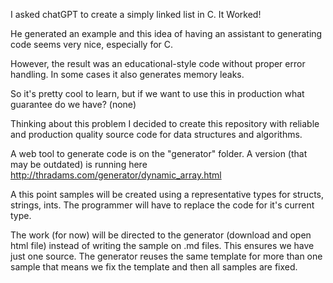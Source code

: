
I asked chatGPT to create a simply linked list in C. It Worked!

He generated an example and this idea of having an assistant to generating code 
seems very nice, especially for C. 

However, the result was an educational-style code without proper error handling. 
In some cases it also generates memory leaks.

So it's pretty cool to learn, but if we want to use this in production what 
guarantee do we have? (none)

Thinking about this problem I decided to create this repository with reliable and 
production quality source code for data structures and algorithms. 

A web tool to generate code is on the "generator" folder.
A version (that may be outdated) is running here http://thradams.com/generator/dynamic_array.html

A this point samples will be created using a representative types for structs, strings,
ints.  The programmer will have to replace the code for it's current type.

The work (for now) will be directed to the generator (download and open html file) instead 
of writing the sample on .md files.
This ensures we have just one source. The generator reuses the same template for more than
one sample that means we fix the template and then all samples are fixed.


